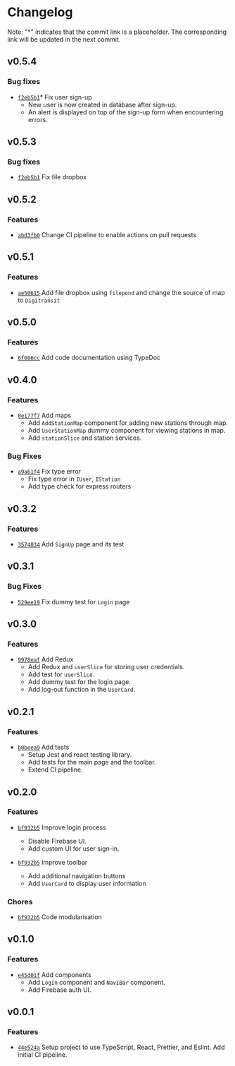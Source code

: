 # Changelog
Note: "*" indicates that the commit link is a placeholder. The corresponding link will be updated in the next commit.


## v0.5.4

### Bug fixes
- [`f2eb5b1`](https://github.com/wangc9/journey-reviewer-frontend/commit/f2eb5b15721e1245f1a1fd9c9324ece5e6cde2b1)* Fix user sign-up
  - New user is now created in database after sign-up.
  - An alert is displayed on top of the sign-up form when encountering errors.


## v0.5.3

### Bug fixes
- [`f2eb5b1`](https://github.com/wangc9/journey-reviewer-frontend/commit/f2eb5b15721e1245f1a1fd9c9324ece5e6cde2b1) Fix file dropbox


## v0.5.2

### Features
- [`abd3fb0`](https://github.com/wangc9/journey-reviewer-frontend/commit/abd3fb05071f150b7c0105ef39afa29fd044026e) Change CI pipeline to enable actions on pull requests


## v0.5.1

### Features
- [`ae50615`](https://github.com/wangc9/journey-reviewer-frontend/commit/ae50615513a46c06c70356f99d070e498809ec73) Add file dropbox using `filepond` and change the source of map to `Digitransit`


## v0.5.0

### Features
- [`6f086cc`](https://github.com/wangc9/journey-reviewer-frontend/commit/6f086cc7b2cbe82f102ddc49627f0335e40e3b15) Add code documentation using TypeDoc


## v0.4.0

### Features
- [`0e177f7`](https://github.com/wangc9/journey-reviewer-frontend/commit/0e177f71526b7a34e0d39fa14808fca52ff371c9) Add maps
  - Add `AddStationMap` component for adding new stations through map.
  - Add `UserStationMap` dummy component for viewing stations in map.
  - Add `stationSlice` and station services.

### Bug Fixes

- [`a9a61f4`](https://github.com/wangc9/journey-reviewer-backend/commit/a9a61f41bd1aa2523b7c93fd1aa00cbbe0595bcd) Fix type error
  - Fix type error in `IUser`, `IStation`
  - Add type check for express routers


## v0.3.2

### Features
- [`3574034`](https://github.com/wangc9/journey-reviewer-frontend/commit/357403492684cfb2a7a9eb30e40ac9ecc078369f) Add `SignUp` page and its test


## v0.3.1

### Bug Fixes

- [`529ee19`](https://github.com/wangc9/journey-reviewer-frontend/commit/529ee1972944e34663f7f894ea54b2500beef2ad) Fix dummy test for `Login` page


## v0.3.0

### Features
- [`9978eaf`](https://github.com/wangc9/journey-reviewer-frontend/commit/9978eafc36ecfde41a2af60296d1088784a073e4) Add Redux
  - Add Redux and `userSlice` for storing user credentials.
  - Add test for `userSlice`.
  - Add dummy test for the login page.
  - Add log-out function in the `UserCard`.


## v0.2.1

### Features

- [`b0beea9`](https://github.com/wangc9/journey-reviewer-frontend/commit/b0beea9a424962b937f7e51a832739919ea64716) Add tests
  - Setup Jest and react testing library.
  - Add tests for the main page and the toolbar.
  - Extend CI pipeline.


## v0.2.0

### Features
- [`bf932b5`](https://github.com/wangc9/journey-reviewer-frontend/commit/bf932b5ad202420bab4690c356f9179afb2269b8) Improve login process
  - Disable Firebase UI.
  - Add custom UI for user sign-in.

- [`bf932b5`](https://github.com/wangc9/journey-reviewer-frontend/commit/bf932b5ad202420bab4690c356f9179afb2269b8) Improve toolbar
  - Add additional navigation buttons
  - Add `UserCard` to display user information

### Chores

- [`bf932b5`](https://github.com/wangc9/journey-reviewer-frontend/commit/bf932b5ad202420bab4690c356f9179afb2269b8) Code modularisation


## v0.1.0

### Features
- [`e45d01f`](https://github.com/wangc9/journey-reviewer-frontend/commit/e45d01f95d2756c8e9e1cbc848ae579103c3f378) Add components
  - Add `Login` component and `NaviBar` component.
  - Add Firebase auth UI.


## v0.0.1

### Features
- [`44e524a`](https://github.com/wangc9/journey-reviewer-frontend/commit/44e524a3b3ef067b3cdce3a29397de3d891a471d) Setup project to use TypeScript, React, Prettier, and Eslint. Add initial CI pipeline.
